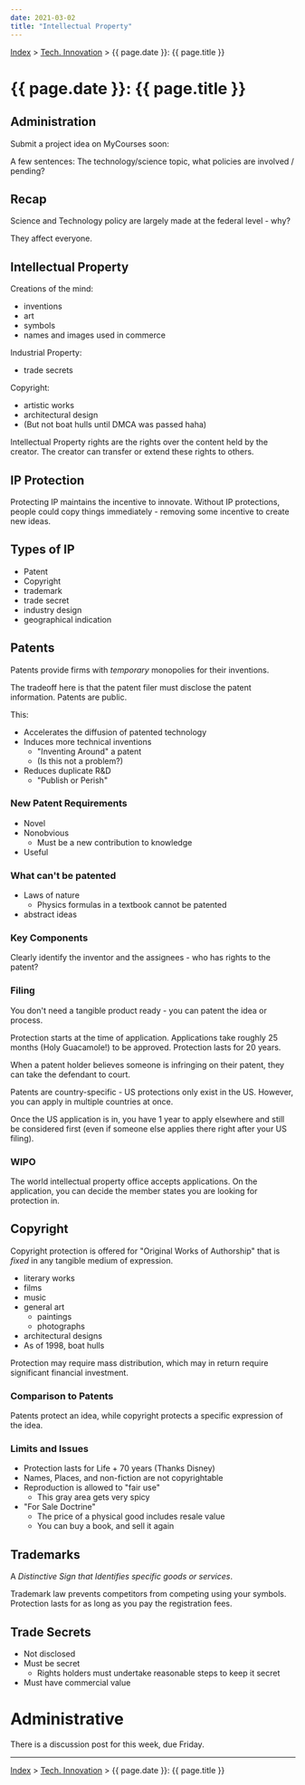 ```yaml
---
date: 2021-03-02
title: "Intellectual Property"
---
```


[Index](../../../index.md) > [Tech. Innovation](./index.md) > {{ page.date }}: {{ page.title }}

# {{ page.date }}: {{ page.title }}

## Administration

Submit a project idea on MyCourses soon:

A few sentences: The technology/science topic, what policies are involved / pending?

## Recap

Science and Technology policy are largely made at the federal level - why?

They affect everyone.

## Intellectual Property

Creations of the mind:

- inventions
- art
- symbols
- names and images used in commerce

Industrial Property:

- trade secrets

Copyright:

- artistic works
- architectural design
- (But not boat hulls until DMCA was passed haha)

Intellectual Property rights are the rights over the content held by the creator. The creator can transfer or extend these rights to others.

## IP Protection

Protecting IP maintains the incentive to innovate. Without IP protections, people could copy things immediately - removing some incentive to create new ideas.

## Types of IP

- Patent
- Copyright
- trademark
- trade secret
- industry design
- geographical indication

## Patents

Patents provide firms with *temporary* monopolies for their inventions.

The tradeoff here is that the patent filer must disclose the patent information. Patents are public.

This:

- Accelerates the diffusion of patented technology
- Induces more technical inventions
    - "Inventing Around" a patent
    - (Is this not a problem?)
- Reduces duplicate R&D
    - "Publish or Perish"

### New Patent Requirements

- Novel
- Nonobvious
    - Must be a new contribution to knowledge
- Useful

### What can't be patented

- Laws of nature
    - Physics formulas in a textbook cannot be patented
- abstract ideas

### Key Components

Clearly identify the inventor and the assignees - who has rights to the patent?

### Filing

You don't need a tangible product ready - you can patent the idea or process.

Protection starts at the time of application. Applications take roughly 25 months (Holy Guacamole!) to be approved. Protection lasts for 20 years.

When a patent holder believes someone is infringing on their patent, they can take the defendant to court.

Patents are country-specific - US protections only exist in the US. However, you can apply in multiple countries at once.

Once the US application is in, you have 1 year to apply elsewhere and still be considered first (even if someone else applies there right after your US filing).

### WIPO

The world intellectual property office accepts applications. On the application, you can decide the member states you are looking for protection in.

## Copyright

Copyright protection is offered for "Original Works of Authorship" that is *fixed* in any tangible medium of expression.

- literary works
- films
- music
- general art
    - paintings
    - photographs
- architectural designs
- As of 1998, boat hulls

Protection may require mass distribution, which may in return require significant financial investment.

### Comparison to Patents

Patents protect an idea, while copyright protects a specific expression of the idea.

### Limits and Issues

- Protection lasts for Life + 70 years (Thanks Disney)
- Names, Places, and non-fiction are not copyrightable
- Reproduction is allowed to "fair use"
    - This gray area gets very spicy
- "For Sale Doctrine"
    - The price of a physical good includes resale value
    - You can buy a book, and sell it again

## Trademarks

A *Distinctive Sign that Identifies specific goods or services*.

Trademark law prevents competitors from competing using your symbols. Protection lasts for as long as you pay the registration fees.

## Trade Secrets

- Not disclosed
- Must be secret
    - Rights holders must undertake reasonable steps to keep it secret
- Must have commercial value

# Administrative

There is a discussion post for this week, due Friday.

---

[Index](../../../index.md) > [Tech. Innovation](./index.md) > {{ page.date }}: {{ page.title }}
